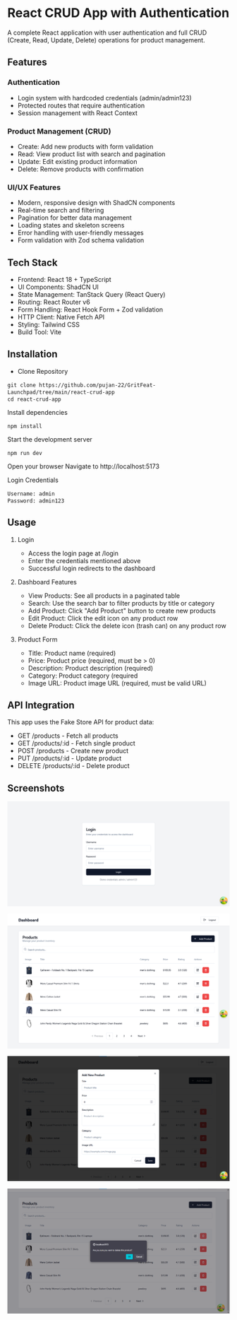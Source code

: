 # React CRUD App with Authentication
A complete React application with user authentication and full CRUD (Create, Read, Update, Delete) operations for product management.
## Features
### Authentication
  - Login system with hardcoded credentials (admin/admin123)
  - Protected routes that require authentication
  - Session management with React Context

### Product Management (CRUD)
  - Create: Add new products with form validation
  - Read: View product list with search and pagination
  - Update: Edit existing product information
  - Delete: Remove products with confirmation

### UI/UX Features
  - Modern, responsive design with ShadCN components
  - Real-time search and filtering
  - Pagination for better data management
  - Loading states and skeleton screens
  - Error handling with user-friendly messages
  - Form validation with Zod schema validation

## Tech Stack
  - Frontend: React 18 + TypeScript
  - UI Components: ShadCN UI
  - State Management: TanStack Query (React Query)
  - Routing: React Router v6
  - Form Handling: React Hook Form + Zod validation
  - HTTP Client: Native Fetch API
  - Styling: Tailwind CSS
  - Build Tool: Vite

## Installation
- Clone Repository
```
git clone https://github.com/pujan-22/GritFeat-Launchpad/tree/main/react-crud-app
cd react-crud-app
```
Install dependencies
```
npm install
```
Start the development server
```
npm run dev
```
Open your browser Navigate to http://localhost:5173

 Login Credentials

    Username: admin
    Password: admin123

## Usage
1. Login
    - Access the login page at /login
    - Enter the credentials mentioned above
    - Successful login redirects to the dashboard

2. Dashboard Features
    - View Products: See all products in a paginated table
    - Search: Use the search bar to filter products by title or category
    - Add Product: Click "Add Product" button to create new products
    - Edit Product: Click the edit icon on any product row
    - Delete Product: Click the delete icon (trash can) on any product row

3. Product Form
    - Title: Product name (required)
    - Price: Product price (required, must be > 0)
    - Description: Product description (required)
    - Category: Product category (required
    - Image URL: Product image URL (required, must be valid URL)

## API Integration
This app uses the Fake Store API for product data:
  - GET /products - Fetch all products
  - GET /products/:id - Fetch single product
  - POST /products - Create new product
  - PUT /products/:id - Update product
  - DELETE /products/:id - Delete product


## Screenshots
![alt text](image.png)

![alt text](image-1.png)

![alt text](image-2.png)

![alt text](image-3.png)